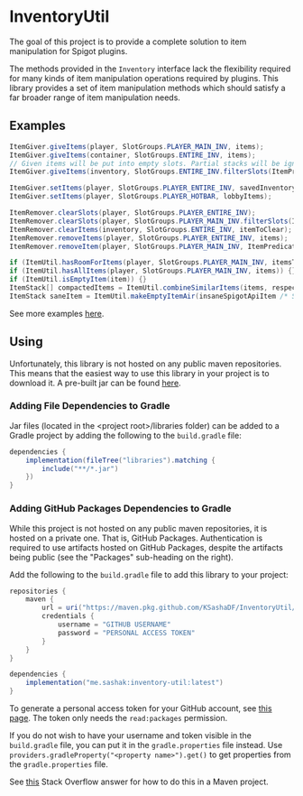 # InventoryUtil

The goal of this project is to provide a complete solution to item manipulation for Spigot plugins.

The methods provided in the `Inventory` interface lack the flexibility required for many kinds of item manipulation operations required by plugins. This library provides a set of item manipulation methods which should satisfy a far broader range of item manipulation needs.

## Examples

```java
ItemGiver.giveItems(player, SlotGroups.PLAYER_MAIN_INV, items);
ItemGiver.giveItems(container, SlotGroups.ENTIRE_INV, items);
// Given items will be put into empty slots. Partial stacks will be ignored
ItemGiver.giveItems(inventory, SlotGroups.ENTIRE_INV.filterSlots(ItemPredicates.onlyEmptyItems()), items);

ItemGiver.setItems(player, SlotGroups.PLAYER_ENTIRE_INV, savedInventory);
ItemGiver.setItems(player, SlotGroups.PLAYER_HOTBAR, lobbyItems);
```

```java
ItemRemover.clearSlots(player, SlotGroups.PLAYER_ENTIRE_INV);
ItemRemover.clearSlots(player, SlotGroups.PLAYER_MAIN_INV.filterSlots(ItemPredicates.checkNamePredicate((itemName) -> itemName.startsWith("Orange"), true)));
ItemRemover.clearItems(inventory, SlotGroups.ENTIRE_INV, itemToClear);
ItemRemover.removeItems(player, SlotGroups.PLAYER_ENTIRE_INV, items);
ItemRemover.removeItem(player, SlotGroups.PLAYER_MAIN_INV, ItemPredicates.requireSimilarity(item), amountToRemove);
```

```java
if (ItemUtil.hasRoomForItems(player, SlotGroups.PLAYER_MAIN_INV, itemsToGive)) {}
if (ItemUtil.hasAllItems(player, SlotGroups.PLAYER_MAIN_INV, items)) {}
if (ItemUtil.isEmptyItem(item)) {}
ItemStack[] compactedItems = ItemUtil.combineSimilarItems(items, respectMaxStackSize);
ItemStack saneItem = ItemUtil.makeEmptyItemAir(insaneSpigotApiItem /* See documentation */);
```

See more examples [here](https://github.com/KSashaDF/InventoryUtil/tree/main/src/examples/java).

## Using

Unfortunately, this library is not hosted on any public maven repositories. This means that the easiest way to use this library in your project is to download it. A pre-built jar can be found [here](https://github.com/KSashaDF/InventoryUtil/releases/latest).

### Adding File Dependencies to Gradle

Jar files (located in the \<project root>/libraries folder) can be added to a Gradle project by adding the following to the `build.gradle` file:

```groovy
dependencies {
    implementation(fileTree("libraries").matching {
        include("**/*.jar")
    })
}
```

### Adding GitHub Packages Dependencies to Gradle

While this project is not hosted on any public maven repositories, it is hosted on a private one. That is, GitHub Packages. Authentication is required to use artifacts hosted on GitHub Packages, despite the artifacts being public (see the "Packages" sub-heading on the right).

Add the following to the `build.gradle` file to add this library to your project:

```groovy
repositories {
    maven {
        url = uri("https://maven.pkg.github.com/KSashaDF/InventoryUtil/")
        credentials {
            username = "GITHUB USERNAME"
            password = "PERSONAL ACCESS TOKEN"
        }
    }
}

dependencies {
    implementation("me.sashak:inventory-util:latest")
}
```

To generate a personal access token for your GitHub account, see [this page](https://docs.github.com/en/authentication/keeping-your-account-and-data-secure/creating-a-personal-access-token). The token only needs the `read:packages` permission.

If you do not wish to have your username and token visible in the `build.gradle` file, you can put it in the `gradle.properties` file instead. Use `providers.gradleProperty("<property name>").get()` to get properties from the `gradle.properties` file.

See [this](https://stackoverflow.com/a/58453517) Stack Overflow answer for how to do this in a Maven project.